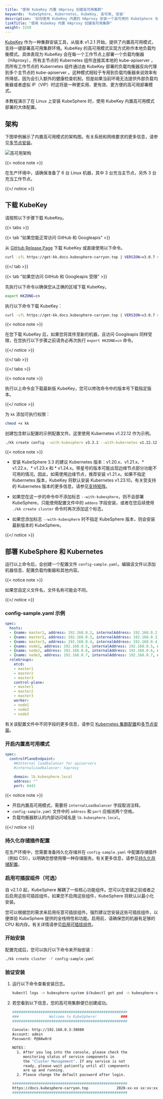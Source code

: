 ```yaml
---
title: "使用 KubeKey 内置 HAproxy 创建高可用集群"
keywords: 'KubeSphere, Kubernetes, KubeKey, 高可用, 安装'
description: '如何使用 KubeKey 内置的 HAproxy 安装一个高可用的 KubeSphere 与 Kubernetes 集群。'
linkTitle: "使用 KubeKey 内置 HAproxy 创建高可用集群"
weight: 3150
---
```


[KubeKey](https://github.com/whenegghitsrock/kubekey-carryon) 作为一种集群安装工具，从版本 v1.2.1 开始，提供了内置高可用模式，支持一键部署高可用集群环境。KubeKey 的高可用模式实现方式称作本地负载均衡模式。具体表现为 KubeKey 会在每一个工作节点上部署一个负载均衡器（HAproxy），所有主节点的 Kubernetes 组件连接其本地的 kube-apiserver ，而所有工作节点的 Kubernetes 组件通过由 KubeKey 部署的负载均衡器反向代理到多个主节点的 kube-apiserver 。这种模式相较于专用到负载均衡器来说效率有所降低，因为会引入额外的健康检查机制，但是如果当前环境无法提供外部负载均衡器或者虚拟 IP（VIP）时这将是一种更实用、更有效、更方便的高可用部署模式。

本教程演示了在 Linux 上安装 KubeSphere 时，使用 KubeKey 内置高可用模式部署的大体配置。

## 架构

下图举例展示了内置高可用模式的架构图。有关系统和网络要求的更多信息，请参见[多节点安装](../../../installing-on-linux/introduction/multioverview/#步骤1准备-linux-主机)。

![高可用架构](/images/docs/v3.x/zh-cn/installing-on-linux/introduction/internal-ha-configuration/internalLoadBalancer.png)

{{< notice note >}}

在生产环境中，请确保准备了 6 台 Linux 机器，其中 3 台充当主节点，另外 3 台充当工作节点。

{{</ notice >}}

## 下载 KubeKey

请按照以下步骤下载 KubeKey。

{{< tabs >}}

{{< tab "如果您能正常访问 GitHub 和 Googleapis" >}}

从 [GitHub Release Page](https://github.com/whenegghitsrock/kubekey-carryon/releases) 下载 KubeKey 或直接使用以下命令。

```bash
curl -sfL https://get-kk.docs.kubesphere-carryon.top | VERSION=v3.0.7 sh -
```

{{</ tab >}}

{{< tab "如果您访问 GitHub 和 Googleapis 受限" >}}

先执行以下命令以确保您从正确的区域下载 KubeKey。

```bash
export KKZONE=cn
```

执行以下命令下载 KubeKey：

```bash
curl -sfL https://get-kk.docs.kubesphere-carryon.top | VERSION=v3.0.7 sh -
```

{{< notice note >}}

在您下载 KubeKey 后，如果您将其传至新的机器，且访问 Googleapis 同样受限，在您执行以下步骤之前请务必再次执行 `export KKZONE=cn` 命令。

{{</ notice >}}

{{</ tab >}}

{{</ tabs >}}

{{< notice note >}}

执行以上命令会下载最新版 KubeKey，您可以修改命令中的版本号下载指定版本。

{{</ notice >}}

为 `kk` 添加可执行权限：

```bash
chmod +x kk
```

创建包含默认配置的示例配置文件。这里使用 Kubernetes v1.22.12 作为示例。

```bash
./kk create config --with-kubesphere v3.3.2 --with-kubernetes v1.22.12
```

{{< notice note >}}

- 安装 KubeSphere 3.3 的建议 Kubernetes 版本：v1.20.x、v1.21.x、* v1.22.x、* v1.23.x 和 * v1.24.x。带星号的版本可能出现边缘节点部分功能不可用的情况。因此，如需使用边缘节点，推荐安装 v1.21.x。如果不指定 Kubernetes 版本，KubeKey 将默认安装 Kubernetes v1.23.10。有关受支持的 Kubernetes 版本的更多信息，请参见[支持矩阵](../../../installing-on-linux/introduction/kubekey/#支持矩阵)。

- 如果您在这一步的命令中不添加标志 `--with-kubesphere`，则不会部署 KubeSphere，只能使用配置文件中的 `addons` 字段安装，或者在您后续使用 `./kk create cluster` 命令时再次添加这个标志。

- 如果您添加标志 `--with-kubesphere` 时不指定 KubeSphere 版本，则会安装最新版本的 KubeSphere。

{{</ notice >}}

## 部署 KubeSphere 和 Kubernetes

运行以上命令后，会创建一个配置文件 `config-sample.yaml`。编辑该文件以添加机器信息、配置负载均衡器和其他内容。

{{< notice note >}}

如果您自定义文件名，文件名称可能会不同。

{{</ notice >}}

### config-sample.yaml 示例

```yaml
spec:
  hosts:
  - {name: master1, address: 192.168.0.2, internalAddress: 192.168.0.2, user: ubuntu, password: Testing123}
  - {name: master2, address: 192.168.0.3, internalAddress: 192.168.0.3, user: ubuntu, password: Testing123}
  - {name: master3, address: 192.168.0.4, internalAddress: 192.168.0.4, user: ubuntu, password: Testing123}
  - {name: node1, address: 192.168.0.5, internalAddress: 192.168.0.5, user: ubuntu, password: Testing123}
  - {name: node2, address: 192.168.0.6, internalAddress: 192.168.0.6, user: ubuntu, password: Testing123}
  - {name: node3, address: 192.168.0.7, internalAddress: 192.168.0.7, user: ubuntu, password: Testing123}
  roleGroups:
    etcd:
    - master1
    - master2
    - master3
    control-plane:
    - master1
    - master2
    - master3
    worker:
    - node1
    - node2
    - node3
```

有关该配置文件中不同字段的更多信息，请参见 [Kubernetes 集群配置](../../../installing-on-linux/introduction/vars/)和[多节点安装](../../../installing-on-linux/introduction/multioverview/#2-编辑配置文件)。

### 开启内置高可用模式

```yaml
spec:
  controlPlaneEndpoint:
    ##Internal loadbalancer for apiservers
    #internalLoadbalancer: haproxy
    
    domain: lb.kubesphere.local
    address: ""
    port: 6443
```

{{< notice note >}}

- 开启内置高可用模式，需要将 `internalLoadbalancer` 字段取消注释。
- `config-sample.yaml` 文件中的 `address` 和 `port` 应缩进两个空格。
- 负载均衡器默认的内部访问域名是 `lb.kubesphere.local`。

{{</ notice >}}

### 持久化存储插件配置

在生产环境中，您需要准备持久化存储并在 `config-sample.yaml` 中配置存储插件（例如 CSI），以明确您想使用哪一种存储服务。有关更多信息，请参见[持久化存储配置](../../../installing-on-linux/persistent-storage-configurations/understand-persistent-storage/)。

### 启用可插拔组件（可选）

自 v2.1.0 起，KubeSphere 解耦了一些核心功能组件。您可以在安装之前或者之后启用这些可插拔组件。如果您不启用这些组件，KubeSphere 将默认以最小化安装。

您可以根据您的需求来启用任意可插拔组件。强烈建议您安装这些可插拔组件，以便体验 KubeSphere 提供的全栈特性和功能。启用前，请确保您的机器有足够的 CPU 和内存。有关详情请参见[启用可插拔组件](../../../pluggable-components/)。

### 开始安装

配置完成后，您可以执行以下命令来开始安装：

```bash
./kk create cluster -f config-sample.yaml
```

### 验证安装

1. 运行以下命令查看安装日志。

   ```bash
   kubectl logs -n kubesphere-system $(kubectl get pod -n kubesphere-system -l 'app in (ks-install, ks-installer)' -o jsonpath='{.items[0].metadata.name}') -f
   ```

2. 若您看到以下信息，您的高可用集群便已创建成功。

   ```bash
   #####################################################
   ###              Welcome to KubeSphere!           ###
   #####################################################
   
   Console: http://192.168.0.3:30880
   Account: admin
   Password: P@88w0rd
   
   NOTES：
     1. After you log into the console, please check the
        monitoring status of service components in
        the "Cluster Management". If any service is not
        ready, please wait patiently until all components
        are up and running.
     2. Please change the default password after login.
   
   #####################################################
   https://docs.kubesphere-carryon.top             2020-xx-xx xx:xx:xx
   #####################################################
   ```
